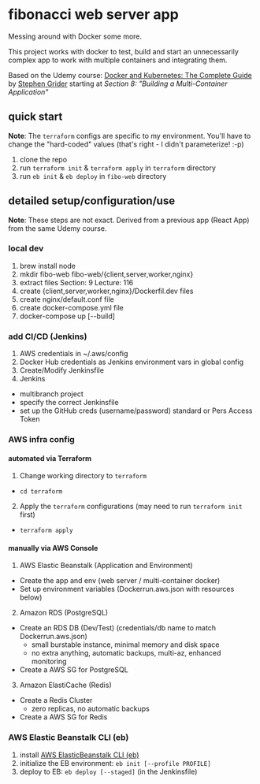 # fibonacci web server app

Messing around with Docker some more.

This project works with docker to test, build and start an unnecessarily complex app to work with multiple containers and integrating them.

Based on the Udemy course:
[Docker and Kubernetes: The Complete Guide](https://www.udemy.com/course/docker-and-kubernetes-the-complete-guide)
by [Stephen Grider](https://www.udemy.com/user/sgslo/)
starting at *Section 8: "Building a Multi-Container Application"*

## quick start
**Note**: The `terraform` configs are specific to my environment. You'll have to change the "hard-coded" values (that's right - I didn't parameterize! :-p)

 1. clone the repo
 2. run `terraform init` & `terraform apply` in `terraform` directory
 3. run `eb init` & `eb deploy` in `fibo-web` directory

## detailed setup/configuration/use
**Note**: These steps are not exact. Derived from a previous app (React App) from the same Udemy course.

### local dev

 1. brew install node
 2. mkdir fibo-web fibo-web/{client,server,worker,nginx}
 3. extract files Section: 9 Lecture: 116
 4. create {client,server,worker,nginx}/Dockerfil.dev files
 5. create nginx/default.conf file
 6. create docker-compose.yml file
 7. docker-compose up [--build]

### add CI/CD (Jenkins)

 1. AWS credentials in ~/.aws/config
 2. Docker Hub credentials as Jenkins environment vars in global config
 3. Create/Modify Jenkinsfile
 4. Jenkins
   * multibranch project
   * specify the correct Jenkinsfile
   * set up the GitHub creds (username/password) standard or Pers Access Token

### AWS infra config

#### automated via Terraform

 1. Change working directory to `terraform`
   * `cd terraform`
 2. Apply the `terraform` configurations (may need to run `terraform init` first)
   * `terraform apply`

#### manually via AWS Console

 1. AWS Elastic Beanstalk (Application and Environment)
   * Create the app and env (web server / multi-container docker)
   * Set up environment variables (Dockerrun.aws.json with resources below)
 2. Amazon RDS (PostgreSQL)
   * Create an RDS DB (Dev/Test) (credentials/db name to match Dockerrun.aws.json)
     - small burstable instance, minimal memory and disk space
     - no extra anything, automatic backups, multi-az, enhanced monitoring
   * Create a AWS SG for PostgreSQL
 3. Amazon ElastiCache (Redis)
   * Create a Redis Cluster
     - zero replicas, no automatic backups
   * Create a AWS SG for Redis

### AWS Elastic Beanstalk CLI (eb)

 1. install [AWS ElasticBeanstalk CLI (eb)](https://github.com/aws/aws-elastic-beanstalk-cli-setup.git)
 2. initialize the EB environment: `eb init [--profile PROFILE]`
 3. deploy to EB: `eb deploy [--staged]`  (in the Jenkinsfile)
